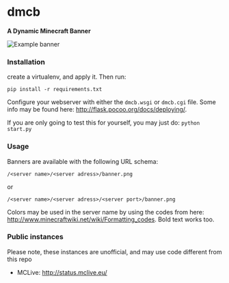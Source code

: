 # dmcb

**A Dynamic Minecraft Banner**

![Example banner](https://raw.githubusercontent.com/tlaundal/dmcb/master/skogliv.png)

### Installation
create a virtualenv, and apply it. Then run:

    pip install -r requirements.txt

Configure your webserver with either the `dmcb.wsgi` or `dmcb.cgi` file. Some info may be found here: http://flask.pocoo.org/docs/deploying/.

If you are only going to test this for yourself, you may just do: `python start.py`

### Usage
Banners are available with the following URL schema:

    /<server name>/<server adress>/banner.png

or

    /<server name>/<server adress>/<server port>/banner.png

Colors may be used in the server name by using the codes from here: http://www.minecraftwiki.net/wiki/Formatting_codes. Bold text works too.

### Public instances
Please note, these instances are unofficial, and may use code different from this repo

 * MCLive: http://status.mclive.eu/
 
